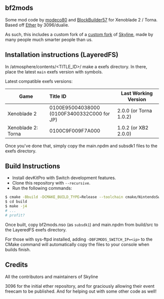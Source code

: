 ## bf2mods

Some mod code by [modeco80](https://github.com/modeco80) and [BlockBuilder57](https://github.com/BlockBuilder57) for Xenoblade 2 / Torna. Based off [Ether](https://github.com/3096/ether) by 3096/dualie.

As such, this includes a custom fork of a [custom fork](https://github.com/3096/skyline/tree/xde) of [Skyline](https://github.com/skyline-dev/skyline/), made by many people much smarter people than us.


## Installation instructions (LayeredFS)

In /atmosphere/contents/<TITLE_ID>/ make a exefs directory. In there, place the latest `main` exefs version with symbols.

Latest compatible exefs versions:

| Game                           | Title ID                                       | Last Working Version         |
|--------------------------------|:-----------------------------------------------|------------------------------|
| Xenoblade 2                    | 0100E95004038000<br/>(0100F3400332C000 for JP) | 2.0.0 (or Torna 1.0.2)       |
| Xenoblade 2: Torna             | 0100C9F009F7A000                               | 1.0.2 (or XB2 2.0.0)         |

Once you've done that, simply copy the main.npdm and subsdk1 files to the exefs directory.

## Build Instructions

- Install devKitPro with Switch development features.
- Clone this repository with `--recursive`.
- Run the following commands:

```bash
$ cmake -Bbuild -DCMAKE_BUILD_TYPE=Release --toolchain cmake/NintendoSwitch.cmake 
$ cd build
$ make -j4
# ...
# profit?
```

Once built, copy bf2mods.nso (as `subsdk1`) and main.npdm from build/src to the LayeredFS exefs directory.

For those with sys-ftpd installed, adding `-DBF2MODS_SWITCH_IP=<ip>` to the CMake command will automatically copy the files to your console when builds finish.

## Credits

All the contributors and maintainers of Skyline

3096 for the initial ether repository, and for graciously allowing their event freecam to be published. And for helping out with some other code as well!